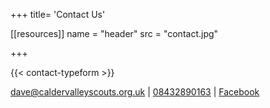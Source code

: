 +++
title= 'Contact Us'

[[resources]]
  name = "header"
  src = "contact.jpg"

+++

{{< contact-typeform >}}

[dave@caldervalleyscouts.org.uk](mailto:dave@caldervalleyscouts.org.uk) | [08432890163](tel:0843289016) | [Facebook](https://www.facebook.com/groups/248962278554651)